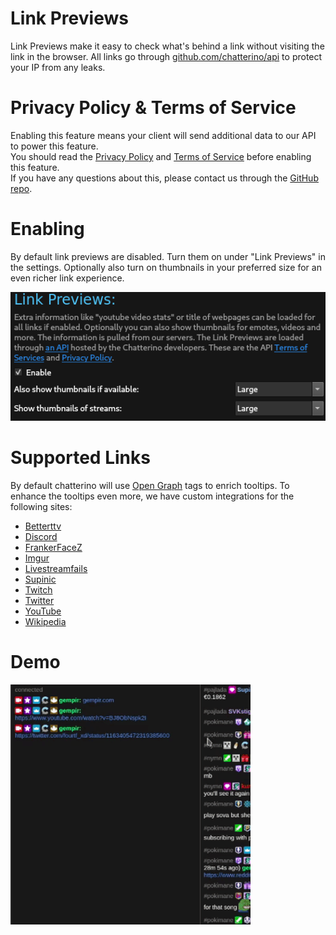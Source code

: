 # Link Previews

Link Previews make it easy to check what's behind a link without visiting the link in the browser.
All links go through [github.com/chatterino/api](https://github.com/chatterino/api) to protect your IP from any leaks.

# Privacy Policy & Terms of Service

Enabling this feature means your client will send additional data to our API to power this feature.  
You should read the [Privacy Policy](https://braize.pajlada.com/chatterino/legal/privacy-policy) and [Terms of Service](https://braize.pajlada.com/chatterino/legal/terms-of-service) before enabling this feature.  
If you have any questions about this, please contact us through the [GitHub repo](https://github.com/Chatterino/chatterino2/issues/new/choose).

# Enabling

By default link previews are disabled. Turn them on under "Link Previews" in the settings.
Optionally also turn on thumbnails in your preferred size for an even richer link experience.

![Link Previews Option](images/linkPreviews/option.png)

# Supported Links

By default chatterino will use [Open Graph](https://ogp.me/) tags to enrich tooltips.
To enhance the tooltips even more, we have custom integrations for the following sites:

- [Betterttv](https://betterttv.com/)
- [Discord](https://discord.com/)
- [FrankerFaceZ](https://www.frankerfacez.com/)
- [Imgur](https://imgur.com)
- [Livestreamfails](https://livestreamfails.com/)
- [Supinic](https://supinic.com/)
- [Twitch](https://twitch.tv)
- [Twitter](https://twitter.com)
- [YouTube](https://youtube.com)
- [Wikipedia](https://www.wikipedia.org/)

# Demo

![Demo](images/linkPreviews/demo.gif)

